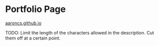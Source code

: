 # Portfolio Page
[aaroncs.github.io](https://aaroncs.github.io)

TODO:
  Limit the length of the characters allowed in the description. Cut them off at a certain point.